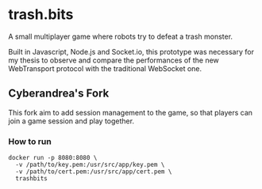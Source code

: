 # trash.bits

A small multiplayer game where robots try to defeat a trash monster. 

Built in Javascript, Node.js and Socket.io, this prototype was necessary for my thesis to observe and compare the performances of the new WebTransport protocol with the traditional WebSocket one. 

## Cyberandrea's Fork

This fork aim to add session management to the game, so that players can join a game session and play together.

### How to run

```
docker run -p 8080:8080 \
  -v /path/to/key.pem:/usr/src/app/key.pem \
  -v /path/to/cert.pem:/usr/src/app/cert.pem \
  trashbits
```